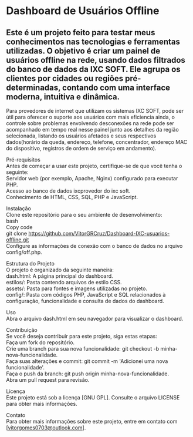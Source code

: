 # Dashboard de Usuários Offline
## Este é um projeto feito para testar meus conhecimentos nas tecnologias e ferramentas utilizadas. O objetivo é criar um painel de usuários offline na rede, usando dados filtrados do banco de dados da IXC SOFT. Ele agrupa os clientes por cidades ou regiões pré-determinadas, contando com uma interface moderna, intuitiva e dinâmica.
Para provedores de internet que utilizam os sistemas IXC SOFT, pode ser útil para oferecer o suporte aos usuários com mais eficiencia ainda, o controle sobre problemas envolvendo desconexões na rede pode ser acompanhado em tempo real nesse painel junto aos detalhes da região selecionada, listando os usuários afetados e seus respectivos dados(horário da queda, endereço, telefone, concentrador, endereço MAC do dispositivo, registros de ordem de serviço em andamento).

Pré-requisitos </br>
Antes de começar a usar este projeto, certifique-se de que você tenha o seguinte: </br>
Servidor web (por exemplo, Apache, Nginx) configurado para executar PHP. </br>
Acesso ao banco de dados ixcprovedor do ixc soft. </br>
Conhecimento de HTML, CSS, SQL, PHP e JavaScript. </br>

Instalação </br>
Clone este repositório para o seu ambiente de desenvolvimento: </br>
bash </br>
Copy code </br>
git clone https://github.com/VitorGRCruz/Dashboard-IXC-usuarios-offline.git </br>
Configure as informações de conexão com o banco de dados no arquivo config/off.php. </br>

Estrutura do Projeto </br>
O projeto é organizado da seguinte maneira: </br>
dash.html: A página principal do dashboard. </br>
estilos/: Pasta contendo arquivos de estilo CSS. </br>
assets/: Pasta para fontes e imagens utilizadas no projeto. </br>
config/: Pasta com códigos PHP, JavaScript e SQL relacionados à configuração, funcionalidade e consulta de dados do dashboard. </br>

Uso </br>
Abra o arquivo dash.html em seu navegador para visualizar o dashboard. </br>
 
Contribuição </br>
Se você deseja contribuir para este projeto, siga estas etapas:</br>
Faça um fork do repositório.</br>
Crie uma branch para sua nova funcionalidade: git checkout -b minha-nova-funcionalidade.</br>
Faça suas alterações e commit: git commit -m 'Adicionei uma nova funcionalidade'.</br>
Faça o push da branch: git push origin minha-nova-funcionalidade.</br>
Abra um pull request para revisão.</br>

Licença</br>
Este projeto está sob a licença [GNU GPL]. Consulte o arquivo LICENSE para obter mais informações.</br>

Contato</br>
Para obter mais informações sobre este projeto, entre em contato com [vitorgomes0703@outlook.com].
